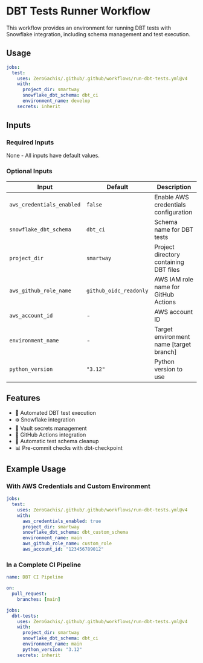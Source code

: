 # DBT Tests Runner Workflow

This workflow provides an environment for running DBT tests with Snowflake integration, including schema management and test execution.

## Usage

```yaml
jobs:
  test:
    uses: ZeroGachis/.github/.github/workflows/run-dbt-tests.yml@v4
    with:
      project_dir: smartway
      snowflake_dbt_schema: dbt_ci
      environment_name: develop
    secrets: inherit
```

## Inputs

### Required Inputs

None - All inputs have default values.

### Optional Inputs

| Input                     | Default           | Description                                    |
| ------------------------- | ----------------- | ---------------------------------------------- |
| `aws_credentials_enabled` | `false`          | Enable AWS credentials configuration           |
| `snowflake_dbt_schema`   | `dbt_ci`         | Schema name for DBT tests                      |
| `project_dir`            | `smartway`        | Project directory containing DBT files         |
| `aws_github_role_name`   | `github_oidc_readonly` | AWS IAM role name for GitHub Actions     |
| `aws_account_id`         | -                 | AWS account ID                                 |
| `environment_name`       | -                 | Target environment name [target branch]       |
| `python_version`         | `"3.12"`          | Python version to use                         |

## Features

- 🧪 Automated DBT test execution
- ❄️ Snowflake integration
- 🔐 Vault secrets management
- 🔄 GitHub Actions integration
- 🧹 Automatic test schema cleanup
- 📊 Pre-commit checks with dbt-checkpoint

## Example Usage

### With AWS Credentials and Custom Environment

```yaml
jobs:
  test:
    uses: ZeroGachis/.github/.github/workflows/run-dbt-tests.yml@v4
    with:
      aws_credentials_enabled: true
      project_dir: smartway
      snowflake_dbt_schema: dbt_custom_schema
      environment_name: main
      aws_github_role_name: custom_role
      aws_account_id: "123456789012"
```

### In a Complete CI Pipeline

```yaml
name: DBT CI Pipeline

on:
  pull_request:
    branches: [main]

jobs:
  dbt-tests:
    uses: ZeroGachis/.github/.github/workflows/run-dbt-tests.yml@v4
    with:
      project_dir: smartway
      snowflake_dbt_schema: dbt_ci
      environment_name: main
      python_version: "3.12"
    secrets: inherit
``` 